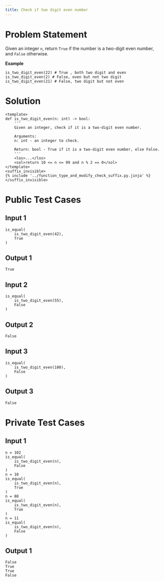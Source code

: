 ```yaml
---
title: Check if two digit even number
---
```


# Problem Statement

Given an integer `n`, return `True` if the number is a two-digit even number, and `False` otherwise.

**Example**
```py3
is_two_digit_even(22) # True , both two digit and even
is_two_digit_even(2) # False, even but not two digit
is_two_digit_even(21) # False, two digit but not even
```

# Solution

```py3 test.py -r 'python test.py'
<template>
def is_two_digit_even(n: int) -> bool:
    '''
    Given an integer, check if it is a two-digit even number.

    Arguments:
    n: int - an integer to check.

    Return: bool - True if it is a two-digit even number, else False.
    '''
    <los>...</los>
    <sol>return 10 <= n <= 99 and n % 2 == 0</sol>
</template>
<suffix_invisible>
{% include '../function_type_and_modify_check_suffix.py.jinja' %}
</suffix_invisible>
```

# Public Test Cases

## Input 1

```
is_equal(
    is_two_digit_even(42),
    True
)
```

## Output 1

```
True
```

## Input 2

```
is_equal(
    is_two_digit_even(55),
    False
)
```

## Output 2

```
False
```

## Input 3 

```
is_equal(
    is_two_digit_even(100),
    False
)
```

## Output 3

```
False
```

# Private Test Cases

## Input 1

```
n = 102
is_equal(
    is_two_digit_even(n),
    False
)
n = 10
is_equal(
    is_two_digit_even(n),
    True
)
n = 88
is_equal(
    is_two_digit_even(n),
    True
)
n = 11
is_equal(
    is_two_digit_even(n),
    False
)
```

## Output 1

```
False
True
True
False
```
